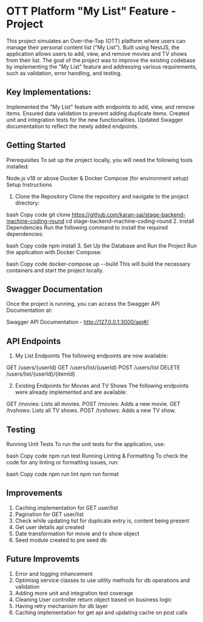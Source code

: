 # OTT Platform "My List" Feature - Project
This project simulates an Over-the-Top (OTT) platform where users can manage their personal content list ("My List"). Built using NestJS, the application allows users to add, view, and remove movies and TV shows from their list. The goal of the project was to improve the existing codebase by implementing the "My List" feature and addressing various requirements, such as validation, error handling, and testing.

## Key Implementations:
Implemented the "My List" feature with endpoints to add, view, and remove items.
Ensured data validation to prevent adding duplicate items.
Created unit and integration tests for the new functionalities.
Updated Swagger documentation to reflect the newly added endpoints.

## Getting Started
Prerequisites
To set up the project locally, you will need the following tools installed:

Node.js v18 or above
Docker & Docker Compose (for environment setup)
Setup Instructions
1. Clone the Repository
Clone the repository and navigate to the project directory:

bash
Copy code
git clone https://github.com/karan-saj/stage-backend-machine-coding-round
cd stage-backend-machine-coding-round
2. Install Dependencies
Run the following command to install the required dependencies:

bash
Copy code
npm install
3. Set Up the Database and Run the Project
Run the application with Docker Compose:

bash
Copy code
docker-compose up --build
This will build the necessary containers and start the project locally.

## Swagger Documentation
Once the project is running, you can access the Swagger API Documentation at:

Swagger API Documentation - http://127.0.0.1:3000/api#/

## API Endpoints
1. My List Endpoints
The following endpoints are now available:

GET /users/{userId}
GET /users/list/{userId}
POST /users/list
DELETE /users/list/{userId}/{itemId}

2. Existing Endpoints for Movies and TV Shows
The following endpoints were already implemented and are available:

GET /movies: Lists all movies.
POST /movies: Adds a new movie.
GET /tvshows: Lists all TV shows.
POST /tvshows: Adds a new TV show.

## Testing
Running Unit Tests
To run the unit tests for the application, use:

bash
Copy code
npm run test
Running Linting & Formatting
To check the code for any linting or formatting issues, run:

bash
Copy code
npm run lint
npm run format

## Improvements
1. Caching implementation for GET user/list
2. Pagination for GET user/list
3. Check while updating list for duplicate entry is, content being present
4. Get user details api created
5. Date transformation for movie and tv show object
6. Seed module created to pre seed db

## Future Improvemts
1. Error and logging inhancement
2. Optimisig service classes to use utility methods for db operations and validation
3. Adding more unit and integration test coverage
4. Cleaning User controller return object based on business logic
5. Having retry mechanisim for db layer
6. Caching implementation for get api and updating cache on post calls
